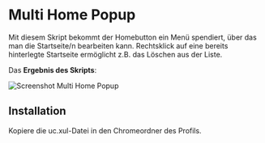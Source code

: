 # Multi Home Popup
Mit diesem Skript bekommt der Homebutton ein Menü spendiert, über das man die Startseite/n bearbeiten kann. Rechtsklick auf eine bereits hinterlegte
Startseite ermöglicht z.B. das Löschen aus der Liste.

Das **Ergebnis des Skripts**:

![Screenshot Multi Home Popup](https://github.com/ardiman/userChrome.js/raw/master/multihomepopup/scr_multihomepopup.png)

## Installation
Kopiere die uc.xul-Datei in den Chromeordner des Profils.

